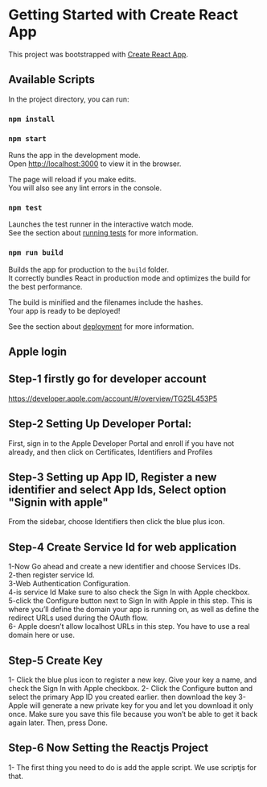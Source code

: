 # Getting Started with Create React App

This project was bootstrapped with [Create React App](https://github.com/facebook/create-react-app).

## Available Scripts

In the project directory, you can run:
### `npm install`

### `npm start`

Runs the app in the development mode.\
Open [http://localhost:3000](http://localhost:3000) to view it in the browser.

The page will reload if you make edits.\
You will also see any lint errors in the console.

### `npm test`

Launches the test runner in the interactive watch mode.\
See the section about [running tests](https://facebook.github.io/create-react-app/docs/running-tests) for more information.

### `npm run build`

Builds the app for production to the `build` folder.\
It correctly bundles React in production mode and optimizes the build for the best performance.

The build is minified and the filenames include the hashes.\
Your app is ready to be deployed!

See the section about [deployment](https://facebook.github.io/create-react-app/docs/deployment) for more information.


## Apple login
## Step-1 firstly go for developer account
https://developer.apple.com/account/#/overview/TG25L453P5
## Step-2  Setting Up Developer Portal:

First, sign in to the Apple Developer Portal and enroll if you have not already, and then click on Certificates, Identifiers and Profiles

## Step-3 Setting up App ID, Register a new identifier and select App Ids, Select option "Signin with apple"

From the sidebar, choose Identifiers then click the blue plus icon.

## Step-4 Create Service Id for web application 
1-Now Go ahead and create a new identifier and choose Services IDs.<br /> 
2-then register service Id.<br /> 
3-Web Authentication Configuration.<br /> 
4-is service Id Make sure to also check the Sign In with Apple checkbox.<br /> 
5-click the Configure button next to Sign In with Apple in this step. This is where you’ll define the domain your app is running on, as well as define the redirect URLs used during the OAuth flow.<br /> 
6-  Apple doesn’t allow localhost URLs in this step. You have to use a real domain here or use.<br /> 


## Step-5 Create Key

1- Click the blue plus icon to register a new key. Give your key a name, and check the Sign In with Apple checkbox.
2-  Click the Configure button and select the primary App ID you created earlier.
then download the key 
3-Apple will generate a new private key for you and let you download it only once. Make sure you save this file because you won’t be able to get it back again later. Then, press Done.

## Step-6 Now Setting the Reactjs Project

1- The first thing you need to do is add the apple script. We use scriptjs for that.


